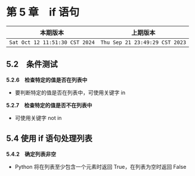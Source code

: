 # 第 5 章　if 语句

|本期版本|上期版本
|:---:|:---:
`Sat Oct 12 11:51:30 CST 2024` | `Thu Sep 21 23:49:29 CST 2023`

## 5.2　条件测试

**5.2.6　检查特定的值是否在列表中**

* 要判断特定的值是否在列表中，可使用关键字 in

**5.2.7　检查特定的值是否不在列表中**

* 可使用关键字 not in

## 5.4 使用 if 语句处理列表

**5.4.2　确定列表非空**

* Python 将在列表至少包含一个元素时返回 True，在列表为空时返回 False